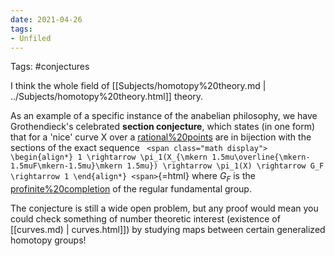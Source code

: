 ```yaml
---
date: 2021-04-26
tags:
- Unfiled
---
```















Tags: \#conjectures

I think the whole field of [[Subjects/homotopy%20theory.md | ../Subjects/homotopy%20theory.html]] theory.

As an example of a specific instance of the anabelian philosophy, we have Grothendieck's celebrated **section conjecture**, which states (in one form) that for a 'nice' curve X over a [rational%20points](rational%20points) are in bijection with the sections of the exact sequence `
<span class="math display">
\begin{align*}
1 \rightarrow \pi_1(X_{\mkern 1.5mu\overline{\mkern-1.5muF\mkern-1.5mu}\mkern 1.5mu}) \rightarrow \pi_1(X) \rightarrow G_F \rightarrow 1
\end{align*}
<span>`{=html} where $G_F$ is the [profinite%20completion](profinite%20completion) of the regular fundamental group.

The conjecture is still a wide open problem, but any proof would mean you could check something of number theoretic interest (existence of [[curves.md) | curves.html]]) by studying maps between certain generalized homotopy groups!

